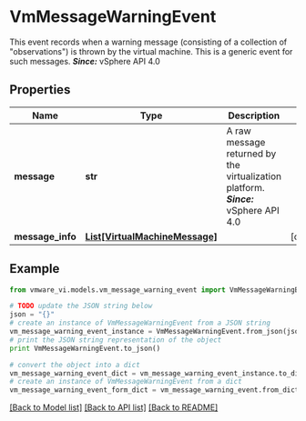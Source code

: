 # VmMessageWarningEvent

This event records when a warning message (consisting of a collection of \"observations\") is thrown by the virtual machine.  This is a generic event for such messages.  ***Since:*** vSphere API 4.0 

## Properties
Name | Type | Description | Notes
------------ | ------------- | ------------- | -------------
**message** | **str** | A raw message returned by the virtualization platform.  ***Since:*** vSphere API 4.0  | 
**message_info** | [**List[VirtualMachineMessage]**](VirtualMachineMessage.md) |  | [optional] 

## Example

```python
from vmware_vi.models.vm_message_warning_event import VmMessageWarningEvent

# TODO update the JSON string below
json = "{}"
# create an instance of VmMessageWarningEvent from a JSON string
vm_message_warning_event_instance = VmMessageWarningEvent.from_json(json)
# print the JSON string representation of the object
print VmMessageWarningEvent.to_json()

# convert the object into a dict
vm_message_warning_event_dict = vm_message_warning_event_instance.to_dict()
# create an instance of VmMessageWarningEvent from a dict
vm_message_warning_event_form_dict = vm_message_warning_event.from_dict(vm_message_warning_event_dict)
```
[[Back to Model list]](../README.md#documentation-for-models) [[Back to API list]](../README.md#documentation-for-api-endpoints) [[Back to README]](../README.md)


